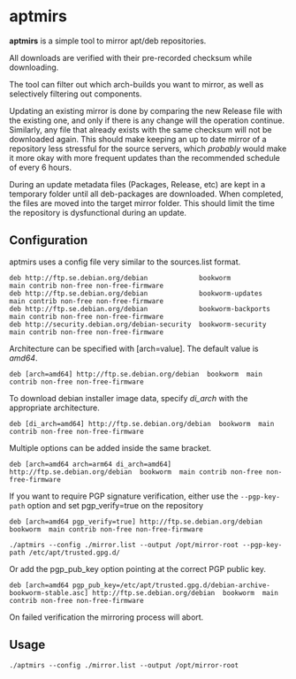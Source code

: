 # aptmirs

**aptmirs** is a simple tool to mirror apt/deb repositories. 

All downloads are verified with their pre-recorded checksum while downloading.

The tool can filter out which arch-builds you want to mirror, as well as selectively filtering out components.

Updating an existing mirror is done by comparing the new Release file with the existing one, and only if there is any change will the operation continue. Similarly, any file that already exists with the same checksum will not be downloaded again.
This should make keeping an up to date mirror of a repository less stressful for the source servers, which _probably_ would make it more okay with more frequent updates than the recommended schedule of every 6 hours.

During an update metadata files (Packages, Release, etc) are kept in a temporary folder until all deb-packages are downloaded. When completed, the files are moved into the target mirror folder. This should limit the time the repository is dysfunctional during an update.

## Configuration

aptmirs uses a config file very similar to the sources.list format.

```
deb http://ftp.se.debian.org/debian             bookworm            main contrib non-free non-free-firmware
deb http://ftp.se.debian.org/debian             bookworm-updates    main contrib non-free non-free-firmware
deb http://ftp.se.debian.org/debian             bookworm-backports  main contrib non-free non-free-firmware
deb http://security.debian.org/debian-security  bookworm-security   main contrib non-free non-free-firmware
```

Architecture can be specified with [arch=value]. The default value is *amd64*.

```
deb [arch=amd64] http://ftp.se.debian.org/debian  bookworm  main contrib non-free non-free-firmware
```

To download debian installer image data, specify *di_arch* with the appropriate architecture.

```
deb [di_arch=amd64] http://ftp.se.debian.org/debian  bookworm  main contrib non-free non-free-firmware
```

Multiple options can be added inside the same bracket.

```
deb [arch=amd64 arch=arm64 di_arch=amd64] http://ftp.se.debian.org/debian  bookworm  main contrib non-free non-free-firmware
```

If you want to require PGP signature verification, either use the `--pgp-key-path` option and set pgp_verify=true on the repository

```
deb [arch=amd64 pgp_verify=true] http://ftp.se.debian.org/debian  bookworm  main contrib non-free non-free-firmware
```

```
./aptmirs --config ./mirror.list --output /opt/mirror-root --pgp-key-path /etc/apt/trusted.gpg.d/
```

Or add the pgp_pub_key option pointing at the correct PGP public key.

```
deb [arch=amd64 pgp_pub_key=/etc/apt/trusted.gpg.d/debian-archive-bookworm-stable.asc] http://ftp.se.debian.org/debian  bookworm  main contrib non-free non-free-firmware
```

On failed verification the mirroring process will abort.

## Usage

```
./aptmirs --config ./mirror.list --output /opt/mirror-root
```
